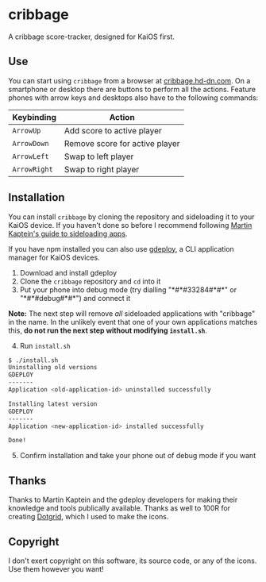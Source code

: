 # cribbage

A cribbage score-tracker, designed for KaiOS first.

## Use

You can start using `cribbage` from a browser at [cribbage.hd-dn.com](https://cribbage.hd-dn.com). On a smartphone or desktop there are buttons to perform all the actions. Feature phones with arrow keys and desktops also have to the following commands:

| Keybinding   | Action                         |
| ------------ | ------------------------------ |
| `ArrowUp`    | Add score to active player     |
| `ArrowDown`  | Remove score for active player |
| `ArrowLeft`  | Swap to left player            |
| `ArrowRight` | Swap to right player           |

## Installation

You can install `cribbage` by cloning the repository and sideloading it to your KaiOS device. If you haven't done so before I recommend following [Martin Kaptein's guide to sideloading apps](https://kaptein.me/blog/sideloading-and-deploying-apps-to-kai-os/).

If you have npm installed you can also use [gdeploy](https://gitlab.com/suborg/gdeploy/), a CLI application manager for KaiOS devices.

1. Download and install gdeploy
2. Clone the `cribbage` repository and `cd` into it
3. Put your phone into debug mode (try dialling "\*#\*#33284#\*#\*" or "\*#\*#debug#\*#\*") and connect it

**Note:** The next step will remove _all_ sideloaded applications with "cribbage" in the name. In the unlikely event that one of your own applications matches this, **do not run the next step without modifying `install.sh`**.

4. Run `install.sh`

```sh
$ ./install.sh
Uninstalling old versions
GDEPLOY
-------
Application <old-application-id> uninstalled successfully

Installing latest version
GDEPLOY
-------
Application <new-application-id> installed successfully

Done!
```

5. Confirm installation and take your phone out of debug mode if you want

## Thanks

Thanks to Martin Kaptein and the gdeploy developers for making their knowledge and tools publically available. Thanks as well to 100R for creating [Dotgrid](https://100r.co/site/dotgrid.html), which I used to make the icons.

## Copyright

I don't exert copyright on this software, its source code, or any of the icons. Use them however you want!

